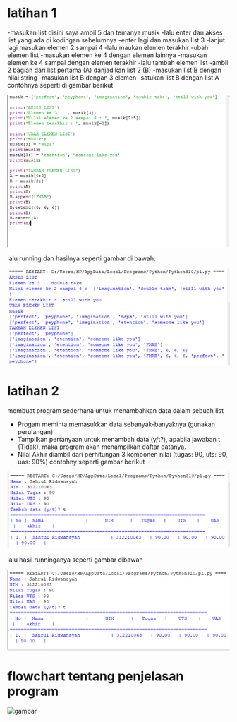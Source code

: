 # latihan 1

-masukan list disini saya ambil 5 dan temanya musik 
-lalu enter dan akses list yang ada di kodingan sebelumnya
-enter lagi dan masukan list 3
-lanjut lagi masukan elemen 2 sampai 4
-lalu maukan elemen terakhir
-ubah elemen list
-masukan elemen ke 4 dengan elemen lainnya
-masukan elemen ke 4 sampai dengan elemen terakhir
-lalu tambah elemen list
-ambil 2 bagian dari list pertama (A) danjadikan list 2 (B)
-masukan list B dengan nilai string
-masukan list B dengan 3 elemen
-satukan list B dengan list A
contohnya seperti di gambar berikut

![gambar](gambarlab5/lex1.png)

lalu running dan hasilnya seperti gambar di bawah:

![gambar](gambarlab5/lex2.png)

# latihan 2

membuat program sederhana untuk menambahkan data dalam sebuah list

- Progam meminta memasukkan data sebanyak-banyaknya (gunakan perulangan)
- Tampilkan pertanyaan untuk menambah data (y/t?), apabila jawaban t (Tidak), maka program akan menampilkan daftar datanya. 
- Nilai Akhir diambil dari perhitungan 3 komponen nilai (tugas: 90, uts: 90, uas: 90%)
contohny seperti gambar berikut

![gambar](gambarlab5/lex3.png)

lalu hasil runninganya seperti gambar dibawah

![gambar](gambarlab5/lex4.png)

# flowchart tentang penjelasan program

![gambar](gambarlab5/lex5.jpeg)

